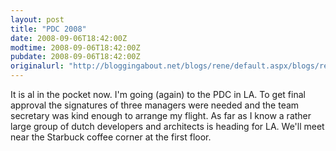 ```yaml
---
layout: post
title: "PDC 2008"
date: 2008-09-06T18:42:00Z
modtime: 2008-09-06T18:42:00Z
pubdate: 2008-09-06T18:42:00Z
originalurl: "http://bloggingabout.net/blogs/rene/default.aspx/blogs/rene/archive/2008/09/06/pdc-2008.aspx"
---
```



<p>It is al in the pocket now. I'm going (again) to the PDC in LA. To get final approval the signatures of three managers were needed and the team secretary was kind enough to arrange my flight. As far as I know a rather large group of dutch developers and architects is heading for LA. We'll meet near the Starbuck coffee corner at the first floor.</p>
